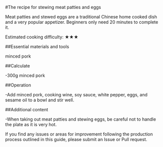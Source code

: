 #The recipe for stewing meat patties and eggs

Meat patties and stewed eggs are a traditional Chinese home cooked dish and a very popular appetizer. Beginners only need 20 minutes to complete it.

Estimated cooking difficulty: ★★★

##Essential materials and tools

minced pork

##Calculate

-300g minced pork

##Operation

-Add minced pork, cooking wine, soy sauce, white pepper, eggs, and sesame oil to a bowl and stir well.

##Additional content

-When taking out meat patties and stewing eggs, be careful not to handle the plate as it is very hot.

If you find any issues or areas for improvement following the production process outlined in this guide, please submit an Issue or Pull request.